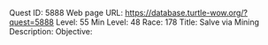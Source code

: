 Quest ID: 5888
Web page URL: https://database.turtle-wow.org/?quest=5888
Level: 55
Min Level: 48
Race: 178
Title: Salve via Mining
Description: 
Objective: 

